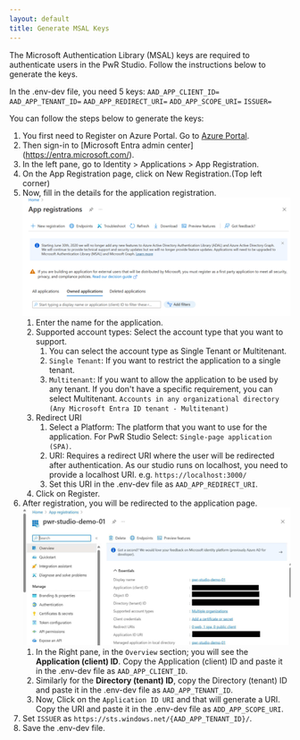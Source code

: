 ```yaml
---
layout: default
title: Generate MSAL Keys
---
```


The Microsoft Authentication Library (MSAL) keys are required to authenticate users in the PwR Studio. Follow the instructions below to generate the keys.

In the .env-dev file, you need 5 keys:
`AAD_APP_CLIENT_ID=`
`AAD_APP_TENANT_ID=`
`AAD_APP_REDIRECT_URI=`
`ADD_APP_SCOPE_URI=`
`ISSUER=`

You can follow the steps below to generate the keys:
1. You first need to Register on Azure Portal. Go to [Azure Portal](https://portal.azure.com/).
2. Then sign-in to [Microsoft Entra admin center] (https://entra.microsoft.com/).
3. In the left pane, go to Identity > Applications > App Registration.
4. On the App Registration page, click on New Registration.(Top left corner)
5. Now, fill in the details for the application registration.
   ![alt text](../assets/app_registrations.png)
   1. Enter the name for the application.
   2. Supported account types: Select the account type that you want to support.
      1. You can select the account type as Single Tenant or Multitenant.
      2. `Single Tenant`: If you want to restrict the application to a single tenant.
      3. `Multitenant`: If you want to allow the application to be used by any tenant.
        If you don't have a specific requirement, you can select Multitenant.
        `Accounts in any organizational directory (Any Microsoft Entra ID tenant - Multitenant)`
   3. Redirect URI
      1. Select a Platform: The platform that you want to use for the application. For PwR Studio Select: `Single-page application (SPA)`.
      2. URI: Requires a redirect URI where the user will be redirected after authentication. As our studio runs on localhost, you need to provide a localhost URI. e.g. `https://localhost:3000/`
      3. Set this URI in the .env-dev file as `AAD_APP_REDIRECT_URI`. 
    4. Click on Register.
6. After registration, you will be redirected to the application page.
   ![alt text](../assets/application_page.png) 
   1. In the Right pane, in the `Overview` section; you will see the **Application (client) ID**. Copy the Application (client) ID and paste it in the .env-dev file as `AAD_APP_CLIENT_ID`.
   2. Similarly for the **Directory (tenant) ID**, copy the Directory (tenant) ID and paste it in the .env-dev file as `AAD_APP_TENANT_ID`.
   3. Now, Click on the `Application ID URI` and that will generate a URI. Copy the URI and paste it in the .env-dev file as `ADD_APP_SCOPE_URI`.
7. Set `ISSUER` as `https://sts.windows.net/{AAD_APP_TENANT_ID}/`.
8. Save the .env-dev file.